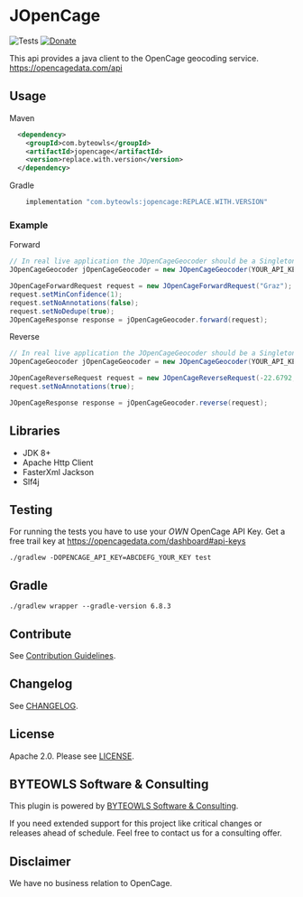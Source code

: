 # JOpenCage 
![Tests](https://github.com/moberwasserlechner/jopencage/workflows/UnitTests/badge.svg) [![Donate](https://img.shields.io/badge/Donate-PayPal-green.svg?style=flat-square)](https://www.paypal.me/moberwasserlechner)

This api provides a java client to the OpenCage geocoding service. https://opencagedata.com/api

## Usage

Maven

```xml
  <dependency>
    <groupId>com.byteowls</groupId>
    <artifactId>jopencage</artifactId>
    <version>replace.with.version</version>
  </dependency>
```

Gradle

```gradle
    implementation "com.byteowls:jopencage:REPLACE.WITH.VERSION"
```

### Example

Forward

```java
// In real live application the JOpenCageGeocoder should be a Singleton
JOpenCageGeocoder jOpenCageGeocoder = new JOpenCageGeocoder(YOUR_API_KEY);

JOpenCageForwardRequest request = new JOpenCageForwardRequest("Graz");
request.setMinConfidence(1);
request.setNoAnnotations(false);
request.setNoDedupe(true);
JOpenCageResponse response = jOpenCageGeocoder.forward(request);
```

Reverse

```java
// In real live application the JOpenCageGeocoder should be a Singleton
JOpenCageGeocoder jOpenCageGeocoder = new JOpenCageGeocoder(YOUR_API_KEY);

JOpenCageReverseRequest request = new JOpenCageReverseRequest(-22.6792, 14.5272);
request.setNoAnnotations(true);

JOpenCageResponse response = jOpenCageGeocoder.reverse(request);
```

## Libraries

* JDK 8+
* Apache Http Client
* FasterXml Jackson
* Slf4j

## Testing

For running the tests you have to use your *OWN* OpenCage API Key. Get a free trail key at https://opencagedata.com/dashboard#api-keys

```
./gradlew -DOPENCAGE_API_KEY=ABCDEFG_YOUR_KEY test
```

## Gradle

```
./gradlew wrapper --gradle-version 6.8.3
```

## Contribute

See [Contribution Guidelines](https://github.com/moberwasserlechner/jopencage/blob/master/.github/CONTRIBUTING.md).

## Changelog
See [CHANGELOG](https://github.com/moberwasserlechner/jopencage/blob/master/CHANGELOG.md).

## License

Apache 2.0. Please see [LICENSE](https://github.com/moberwasserlechner/jopencage/blob/master/LICENSE).

## BYTEOWLS Software & Consulting

This plugin is powered by [BYTEOWLS Software & Consulting](https://byteowls.com).

If you need extended support for this project like critical changes or releases ahead of schedule. Feel free to contact us for a consulting offer.

## Disclaimer

We have no business relation to OpenCage.
